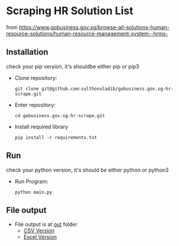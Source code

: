 # Scraping HR Solution List
from https://www.gobusiness.gov.sg/browse-all-solutions-human-resource-solutions/human-resource-management-system--hrms-

## Installation
check your pip version, it's shouldbe either pip or pip3
- Clone repository:
	```shell
	git clone git@github.com:sulthonuladib/gobusiness.gov.sg-hr-scrape.git
	```
- Enter repository:
	```shell
  cd gobusiness.gov.sg-hr-scrape.git
  ```
- Install required library
	```shell
  pip install -r requirements.txt
  ```

## Run
check your python version, it's should be either python or python3
- Run Program:
	```shell
	python main.py
	```
## File output
- File output is at [out](out) folder
	* [CSV Version](out/hr_data.csv)
	* [Excel Version](out/hr_data.xlsx)
